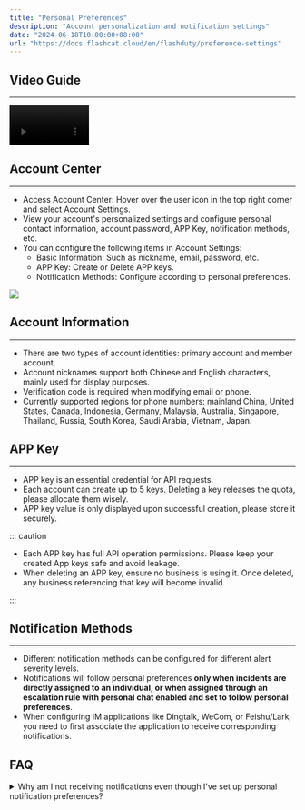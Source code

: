 ```yaml
---
title: "Personal Preferences"
description: "Account personalization and notification settings"
date: "2024-06-18T10:00:00+08:00"
url: "https://docs.flashcat.cloud/en/flashduty/preference-settings"
---
```


## Video Guide
---

<Video width="200" style="width: 140px;" src="https://download.flashcat.cloud/flashduty/video/preference.mp4"></Video>


## Account Center
---
- Access Account Center: Hover over the user icon in the top right corner and select Account Settings.
- View your account's personalized settings and configure personal contact information, account password, APP Key, notification methods, etc.
- You can configure the following items in Account Settings:
     - Basic Information: Such as nickname, email, password, etc.
     - APP Key: Create or Delete APP keys.
     - Notification Methods: Configure according to personal preferences.

![](https://fcpub-1301667576.cos.ap-nanjing.myqcloud.com/flashduty/doc/gerenzhongxin.png)

## Account Information
---
- There are two types of account identities: primary account and member account.
- Account nicknames support both Chinese and English characters, mainly used for display purposes.
- Verification code is required when modifying email or phone.
- Currently supported regions for phone numbers: mainland China, United States, Canada, Indonesia, Germany, Malaysia, Australia, Singapore, Thailand, Russia, South Korea, Saudi Arabia, Vietnam, Japan.

## APP Key
---
- APP key is an essential credential for API requests.
- Each account can create up to 5 keys. Deleting a key releases the quota, please allocate them wisely.
- APP key value is only displayed upon successful creation, please store it securely.

::: caution

- Each APP key has full API operation permissions. Please keep your created App keys safe and avoid leakage.
- When deleting an APP key, ensure no business is using it. Once deleted, any business referencing that key will become invalid.

:::

## Notification Methods
---
- Different notification methods can be configured for different alert severity levels.
- Notifications will follow personal preferences **only when incidents are directly assigned to an individual, or when assigned through an escalation rule with personal chat enabled and set to follow personal preferences**.
- When configuring IM applications like Dingtalk, WeCom, or Feishu/Lark, you need to first associate the application to receive corresponding notifications.


## FAQ

<details>
  <summary>Why am I not receiving notifications even though I've set up personal notification preferences?</summary>
  How Flashduty assigns responders and sends notifications depends solely on the escalation rule settings. This means if you haven't set up an escalation rule, no notifications will be triggered when an incident occurs.
  
  Additionally, the personal chat notification channel in escalation rules supports two settings: "Follow Personal Preferences" and "Follow Unified Settings". Only under "Follow Personal Preferences" will notifications be sent according to your personal settings. If "Follow Unified Settings" is selected, all users will receive notifications according to this unified setting, regardless of their personal preferences.

  Check your specific settings in Channel Details => Escalation Rules.
</details>
